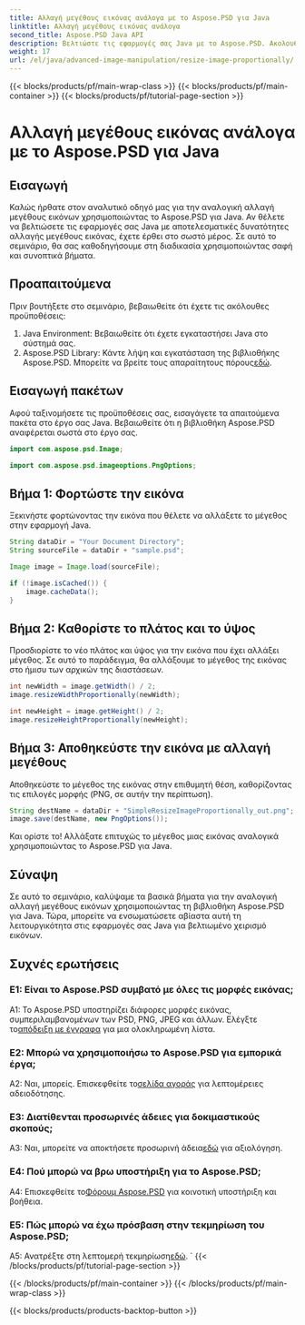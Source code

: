 ```yaml
---
title: Αλλαγή μεγέθους εικόνας ανάλογα με το Aspose.PSD για Java
linktitle: Αλλαγή μεγέθους εικόνας ανάλογα
second_title: Aspose.PSD Java API
description: Βελτιώστε τις εφαρμογές σας Java με το Aspose.PSD. Ακολουθήστε τον οδηγό μας για να αλλάξετε το μέγεθος των εικόνων αναλογικά χωρίς κόπο. Ενισχύστε τις δυνατότητες χειρισμού της εικόνας σας σήμερα.
weight: 17
url: /el/java/advanced-image-manipulation/resize-image-proportionally/
---
```


{{< blocks/products/pf/main-wrap-class >}}
{{< blocks/products/pf/main-container >}}
{{< blocks/products/pf/tutorial-page-section >}}

# Αλλαγή μεγέθους εικόνας ανάλογα με το Aspose.PSD για Java

## Εισαγωγή

Καλώς ήρθατε στον αναλυτικό οδηγό μας για την αναλογική αλλαγή μεγέθους εικόνων χρησιμοποιώντας το Aspose.PSD για Java. Αν θέλετε να βελτιώσετε τις εφαρμογές σας Java με αποτελεσματικές δυνατότητες αλλαγής μεγέθους εικόνας, έχετε έρθει στο σωστό μέρος. Σε αυτό το σεμινάριο, θα σας καθοδηγήσουμε στη διαδικασία χρησιμοποιώντας σαφή και συνοπτικά βήματα.

## Προαπαιτούμενα

Πριν βουτήξετε στο σεμινάριο, βεβαιωθείτε ότι έχετε τις ακόλουθες προϋποθέσεις:

1. Java Environment: Βεβαιωθείτε ότι έχετε εγκαταστήσει Java στο σύστημά σας.
2.  Aspose.PSD Library: Κάντε λήψη και εγκατάσταση της βιβλιοθήκης Aspose.PSD. Μπορείτε να βρείτε τους απαραίτητους πόρους[εδώ](https://releases.aspose.com/psd/java/).

## Εισαγωγή πακέτων

Αφού ταξινομήσετε τις προϋποθέσεις σας, εισαγάγετε τα απαιτούμενα πακέτα στο έργο σας Java. Βεβαιωθείτε ότι η βιβλιοθήκη Aspose.PSD αναφέρεται σωστά στο έργο σας.

```java
import com.aspose.psd.Image;

import com.aspose.psd.imageoptions.PngOptions;
```

## Βήμα 1: Φορτώστε την εικόνα

Ξεκινήστε φορτώνοντας την εικόνα που θέλετε να αλλάξετε το μέγεθος στην εφαρμογή Java.

```java
String dataDir = "Your Document Directory";
String sourceFile = dataDir + "sample.psd";

Image image = Image.load(sourceFile);

if (!image.isCached()) {
    image.cacheData();
}
```

## Βήμα 2: Καθορίστε το πλάτος και το ύψος

Προσδιορίστε το νέο πλάτος και ύψος για την εικόνα που έχει αλλάξει μέγεθος. Σε αυτό το παράδειγμα, θα αλλάξουμε το μέγεθος της εικόνας στο ήμισυ των αρχικών της διαστάσεων.

```java
int newWidth = image.getWidth() / 2;
image.resizeWidthProportionally(newWidth);

int newHeight = image.getHeight() / 2;
image.resizeHeightProportionally(newHeight);
```

## Βήμα 3: Αποθηκεύστε την εικόνα με αλλαγή μεγέθους

Αποθηκεύστε το μέγεθος της εικόνας στην επιθυμητή θέση, καθορίζοντας τις επιλογές μορφής (PNG, σε αυτήν την περίπτωση).

```java
String destName = dataDir + "SimpleResizeImageProportionally_out.png";
image.save(destName, new PngOptions());
```

Και ορίστε το! Αλλάξατε επιτυχώς το μέγεθος μιας εικόνας αναλογικά χρησιμοποιώντας το Aspose.PSD για Java.

## Σύναψη

Σε αυτό το σεμινάριο, καλύψαμε τα βασικά βήματα για την αναλογική αλλαγή μεγέθους εικόνων χρησιμοποιώντας τη βιβλιοθήκη Aspose.PSD για Java. Τώρα, μπορείτε να ενσωματώσετε αβίαστα αυτή τη λειτουργικότητα στις εφαρμογές σας Java για βελτιωμένο χειρισμό εικόνων.

## Συχνές ερωτήσεις

### Ε1: Είναι το Aspose.PSD συμβατό με όλες τις μορφές εικόνας;

 A1: Το Aspose.PSD υποστηρίζει διάφορες μορφές εικόνας, συμπεριλαμβανομένων των PSD, PNG, JPEG και άλλων. Ελέγξτε το[απόδειξη με έγγραφα](https://reference.aspose.com/psd/java/) για μια ολοκληρωμένη λίστα.

### Ε2: Μπορώ να χρησιμοποιήσω το Aspose.PSD για εμπορικά έργα;

 Α2: Ναι, μπορείς. Επισκεφθείτε το[σελίδα αγοράς](https://purchase.aspose.com/buy) για λεπτομέρειες αδειοδότησης.

### Ε3: Διατίθενται προσωρινές άδειες για δοκιμαστικούς σκοπούς;

 A3: Ναι, μπορείτε να αποκτήσετε προσωρινή άδεια[εδώ](https://purchase.aspose.com/temporary-license/) για αξιολόγηση.

### Ε4: Πού μπορώ να βρω υποστήριξη για το Aspose.PSD;

 A4: Επισκεφθείτε το[Φόρουμ Aspose.PSD](https://forum.aspose.com/c/psd/34) για κοινοτική υποστήριξη και βοήθεια.

### Ε5: Πώς μπορώ να έχω πρόσβαση στην τεκμηρίωση του Aspose.PSD;

 A5: Ανατρέξτε στη λεπτομερή τεκμηρίωση[εδώ](https://reference.aspose.com/psd/java/).
`
{{< /blocks/products/pf/tutorial-page-section >}}

{{< /blocks/products/pf/main-container >}}
{{< /blocks/products/pf/main-wrap-class >}}

{{< blocks/products/products-backtop-button >}}

